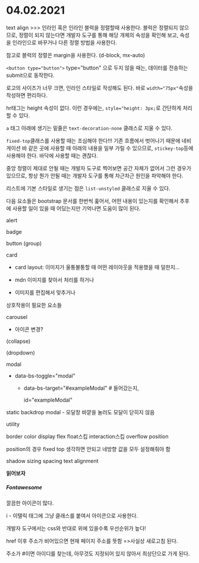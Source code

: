 # 04.02.2021

text align >>> 인라인 혹은 인라인 블럭을 정렬할때 사용한다. 블럭은 정렬되지 않으므로, 정렬이 되지 않는다면 개발자 도구를 통해 해당 개체의 속성을 확인해 보고, 속성을 인라인으로 바꾸거나 다른 정렬 방법을 사용한다.

참고로 블럭의 정렬은 margin을 사용한다. (d-block, mx-auto)



`<button type="button">` type="button" 으로 두지 않을 때는, 데이터를 전송하는 submit으로 동작한다.



로고의 사이즈가 너무 크면, 인라인 스타일로 작성해도 된다. 바로 `width="75px"`속성을 작성하면 편리하다.

hr태그는 height 속성이 없다. 이런 경우에는, `style="height: 3px;`로 간단하게 처리할 수 있다.



`a` 태그 아래에 생기는 밑줄은 `text-decoration-none` 클래스로 지울 수 있다.

`fixed-top`클래스를 사용할 때는 조심해야 한다!!! 기존 흐름에서 벗어나기 때문에 네비게이션 바 같은 곳에 사용할 때 아래의 내용을 일부 가릴 수 있으므로, `stickey-top`등에 사용해야 한다. 바닥에 사용할 때는 괜찮다.



중앙 정렬이 제대로 안될 때는 개발자 도구로 찍어보면 공간 자체가 없어서 그런 경우가 있으므로, 항상 뭔가 안될 때는 개발자 도구를 통해 차근차근 원인을 파악해야 한다.

리스트에 기본 스타일로 생기는 점은 `list-unstyled` 클래스로 지울 수 있다.



다음 요소들은 bootstrap 문서를 한번씩 훑어서, 어떤 내용이 있는지를 확인해서 추후에 사용할 일이 있을 때 어딨는지만 기억나면 도움이 많이 된다.

alert

badge

button (group)

card 

- card layout: 이미지가 울퉁불퉁할 때 어떤 레이아웃을 적용했을 때 덜한지...

- mdn 이미지를 찾아서 처리를 하거나
- 이미지를 편집해서 맞추거나



상호작용이 필요한 요소들

carousel

- 아이콘 변경?

(collapse)

(dropdown)

modal

- data-bs-toggle="modal"

  - data-bs-target="#exampleModal"  # 들어갔는지, 

    id="exampleModal"

static backdrop modal - 모달창 바깥을 눌러도 모달이 닫히지 않음



utility

border color display flex float스킵 interaction스킵 overflow position

position의 경우 fixed top 생각하면 안되고 네방향 값을 모두 설정해줘야 함

shadow sizing spacing text alignment 

**읽어보자**



##### Fontawesome

깔끔한 아이콘이 많다. 



i - 이탤릭 태그에 그냥 클래스를 붙여서 아이콘으로 사용한다.

개발자 도구에서는 css와 반대로 위에 있을수록 우선순위가 높다!



href 이후 주소가 비어있으면 현재 페이지 주소를 뜻함 =>사실상 새로고침 된다.

주소가 #이면 아이디를 찾는데, 아무것도 지정되어 있지 않아서 최상단으로 가게 된다.
